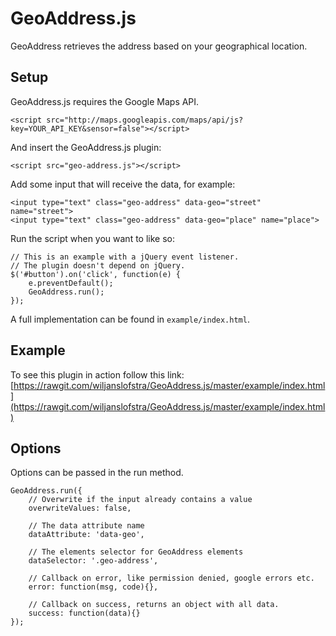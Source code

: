 # GeoAddress.js
GeoAddress retrieves the address based on your geographical location.

## Setup
GeoAddress.js requires the Google Maps API.
```
<script src="http://maps.googleapis.com/maps/api/js?key=YOUR_API_KEY&sensor=false"></script>
```

And insert the GeoAddress.js plugin:
```
<script src="geo-address.js"></script>
```

Add some input that will receive the data, for example:
```
<input type="text" class="geo-address" data-geo="street" name="street">
<input type="text" class="geo-address" data-geo="place" name="place">
```

Run the script when you want to like so:
```
// This is an example with a jQuery event listener.
// The plugin doesn't depend on jQuery.
$('#button').on('click', function(e) {
	e.preventDefault();
	GeoAddress.run();
});
```

A full implementation can be found in ```example/index.html```.

## Example
To see this plugin in action follow this link:
[https://rawgit.com/wiljanslofstra/GeoAddress.js/master/example/index.html](https://rawgit.com/wiljanslofstra/GeoAddress.js/master/example/index.html)

## Options
Options can be passed in the run method.
```
GeoAddress.run({
	// Overwrite if the input already contains a value
	overwriteValues: false,
	
	// The data attribute name
	dataAttribute: 'data-geo',

	// The elements selector for GeoAddress elements
	dataSelector: '.geo-address',

	// Callback on error, like permission denied, google errors etc.
	error: function(msg, code){},

	// Callback on success, returns an object with all data.
	success: function(data){}
});
```